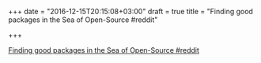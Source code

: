 +++
date = "2016-12-15T20:15:08+03:00"
draft = true
title = "Finding good packages in the Sea of Open-Source  #reddit"

+++

<p><a href="https://t.co/TS8N3DSQd6">Finding good packages in the Sea of Open-Source  #reddit</a></p>
